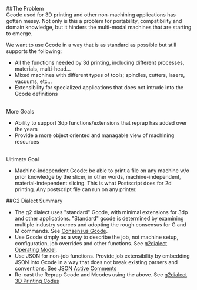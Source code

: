 ##The Problem		
Gcode used for 3D printing and other non-machining applications has gotten messy. Not only is this a problem for portability, compatibility and domain knowledge, but it hinders the multi-modal machines that are starting to emerge. 

We want to use Gcode in a way that is as standard as possible but still supports the following:
- All the functions needed by 3d printing, including different processes, materials, multi-head...
- Mixed machines with different types of tools; spindles, cutters, lasers, vacuums, etc... 
- Extensibility for specialized applications that does not intrude into the Gcode definitions

<br>More Goals<br>
- Ability to support 3dp functions/extensions that reprap has added over the years	
- Provide a more object oriented and managable view of machining resources	

<br>Ultimate Goal<br>
- Machine-independent Gcode: be able to print a file on any machine w/o prior knowledge by the slicer, in other words, machine-independent, material-independent slicing. This is what Postscript does for 2d printing. Any postscript file can run on any printer.

##G2 Dialect Summary
- The g2 dialect uses "standard" Gcode, with minimal extensions for 3dp and other applications. "Standard" gcode is determined by examining multiple industry sources and adopting the rough consensus for G and M commands. See [Consensus Gcode](g2dialect-Consensus-Gcode).
- Use Gcode simply as a way to describe the job, not machine setup, configuration, job overrides and other functions. See [g2dialect Operating Model](https://github.com/synthetos/g2/wiki/g2dialect-Operating-Model).
- Use JSON for non-job functions. Provide job extensibility by embedding JSON into Gcode in a way that does not break existing parsers and conventions. See [JSON Active Comments](https://github.com/synthetos/g2/wiki/JSON-Active-Comments)
- Re-cast the Reprap Gcode and Mcodes using the above. See [g2dialect 3D Printing Codes](Configuring-0.99-3D-Printing-Extensions)